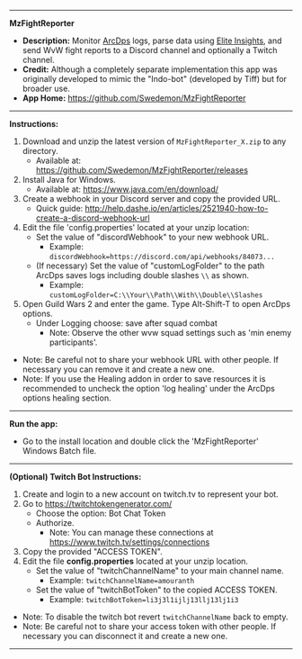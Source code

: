 ***************************************************************************************
**MzFightReporter** 
- **Description:** Monitor [ArcDps](https://www.deltaconnected.com/arcdps/) logs, parse data using [Elite Insights](https://github.com/baaron4/GW2-Elite-Insights-Parser), and send WvW fight reports to a Discord channel and optionally a Twitch channel.
- **Credit:** Although a completely separate implementation this app was originally developed to mimic the "Indo-bot" (developed by Tiff) but for broader use.
- **App Home:** https://github.com/Swedemon/MzFightReporter
***************************************************************************************
**Instructions:**
1.  Download and unzip the latest version of ```MzFightReporter_X.zip``` to any directory.
	- Available at:  https://github.com/Swedemon/MzFightReporter/releases
2.  Install Java for Windows.
	- Available at:  https://www.java.com/en/download/
3.  Create a webhook in your Discord server and copy the provided URL.
	- Quick guide: http://help.dashe.io/en/articles/2521940-how-to-create-a-discord-webhook-url
4.  Edit the file 'config.properties' located at your unzip location:
	- Set the value of "discordWebhook" to your new webhook URL.
	  - Example: ```discordWebhook=https://discord.com/api/webhooks/84073...```
	- (If necessary) Set the value of "customLogFolder" to the path ArcDps saves logs including double slashes ```\\``` as shown.
	  - Example: ```customLogFolder=C:\\Your\\Path\\With\\Double\\Slashes```
5.  Open Guild Wars 2 and enter the game.  Type Alt-Shift-T to open ArcDps options.
	- Under Logging choose: save after squad combat
	  - Note: Observe the other wvw squad settings such as 'min enemy participants'.
- Note: Be careful not to share your webhook URL with other people.  If necessary you can remove it and create a new one.
- Note: If you use the Healing addon in order to save resources it is recommended to uncheck the option 'log healing' under the ArcDps options healing section.
***************************************************************************************
**Run the app:**
- Go to the install location and double click the 'MzFightReporter' Windows Batch file.
***************************************************************************************
**(Optional) Twitch Bot Instructions:**
1.  Create and login to a new account on twitch.tv to represent your bot.
2.  Go to https://twitchtokengenerator.com/
	- Choose the option: Bot Chat Token
	- Authorize. 
	  - Note: You can manage these connections at https://www.twitch.tv/settings/connections
3.  Copy the provided "ACCESS TOKEN".
4.  Edit the file **config.properties** located at your unzip location.
	- Set the value of "twitchChannelName" to your main channel name. 
	  - Example: ```twitchChannelName=amouranth```
	- Set the value of "twitchBotToken" to the copied ACCESS TOKEN.
	  - Example: ```twitchBotToken=li3j3l1ijlj13llj13lj1i3```
- Note: To disable the twitch bot revert ```twitchChannelName``` back to empty.
- Note: Be careful not to share your access token with other people.  If necessary you can disconnect it and create a new one.
***************************************************************************************
